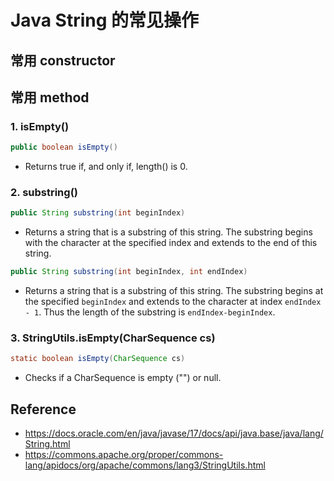 # Java String 的常见操作

## 常用 constructor

## 常用 method
### 1. isEmpty()
```java
public boolean isEmpty()
```
* Returns true if, and only if, length() is 0.

### 2. substring()
```java
public String substring(int beginIndex)
```
* Returns a string that is a substring of this string. The substring begins with the character at the specified index and extends to the end of this string.

```java
public String substring(int beginIndex, int endIndex)
```
* Returns a string that is a substring of this string. The substring begins at the specified `beginIndex` and extends to the character at index `endIndex - 1`. Thus the length of the substring is `endIndex-beginIndex`.

### 3. StringUtils.isEmpty(CharSequence cs)
```java
static boolean isEmpty(CharSequence cs)
```
* Checks if a CharSequence is empty ("") or null.


## Reference
* https://docs.oracle.com/en/java/javase/17/docs/api/java.base/java/lang/String.html
* https://commons.apache.org/proper/commons-lang/apidocs/org/apache/commons/lang3/StringUtils.html